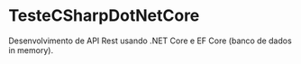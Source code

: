 # TesteCSharpDotNetCore
Desenvolvimento de API Rest usando .NET Core e EF Core (banco de dados in memory). 


